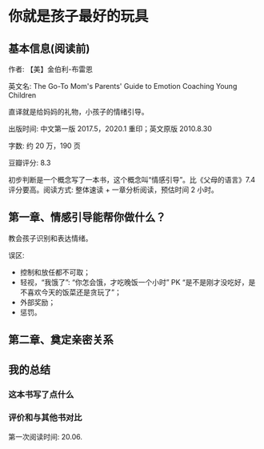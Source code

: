 # 你就是孩子最好的玩具

## 基本信息(阅读前)

作者: 【美】金伯利-布雷恩

英文名: The Go-To Mom's Parents' Guide to Emotion Coaching Young Children

直译就是给妈妈的礼物，小孩子的情绪引导。

出版时间: 中文第一版 2017.5，2020.1 重印；英文原版 2010.8.30

字数: 约 20 万，190 页

豆瓣评分: 8.3

初步判断是一个概念写了一本书，这个概念叫“情感引导”。比《父母的语言》7.4 评分要高。阅读方式: 整体速读 + 一章分析阅读，预估时间 2 小时。

## 第一章、情感引导能帮你做什么？

教会孩子识别和表达情绪。

误区:
- 控制和放任都不可取；
- 轻视，“我饿了”: “你怎会饿，才吃晚饭一个小时” PK “是不是刚才没吃好，是不喜欢今天的饭菜还是贪玩了”；
- 外部奖励；
- 惩罚。

## 第二章、奠定亲密关系

## 我的总结

### 这本书写了点什么

### 评价和与其他书对比

第一次阅读时间: 20.06.
